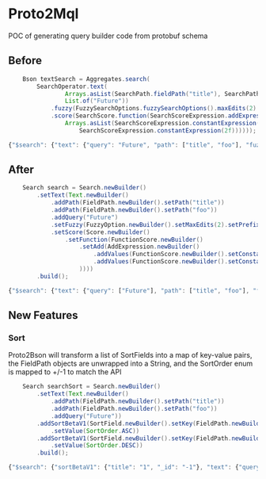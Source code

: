 # Proto2Mql

POC of generating query builder code from protobuf schema

## Before
```java
    Bson textSearch = Aggregates.search(
        SearchOperator.text(
                Arrays.asList(SearchPath.fieldPath("title"), SearchPath.fieldPath("foo")),
                List.of("Future"))
            .fuzzy(FuzzySearchOptions.fuzzySearchOptions().maxEdits(2).prefixLength(3))
            .score(SearchScore.function(SearchScoreExpression.addExpression(
                Arrays.asList(SearchScoreExpression.constantExpression(1f),
                    SearchScoreExpression.constantExpression(2f))))));
```

```javascript
{"$search": {"text": {"query": "Future", "path": ["title", "foo"], "fuzzy": {"maxEdits": 2, "prefixLength": 3}, "score": {"function": {"add": [{"constant": 1.0}, {"constant": 2.0}]}}}}}
```


## After
```java
    Search search = Search.newBuilder()
        .setText(Text.newBuilder()
            .addPath(FieldPath.newBuilder().setPath("title"))
            .addPath(FieldPath.newBuilder().setPath("foo"))
            .addQuery("Future")
            .setFuzzy(FuzzyOption.newBuilder().setMaxEdits(2).setPrefixLength(3))
            .setScore(Score.newBuilder()
                .setFunction(FunctionScore.newBuilder()
                    .setAdd(AddExpression.newBuilder()
                        .addValues(FunctionScore.newBuilder().setConstant(1f))
                        .addValues(FunctionScore.newBuilder().setConstant(2f))
                    ))))
        .build();
```

```javascript
{"$search": {"text": {"query": ["Future"], "path": ["title", "foo"], "fuzzy": {"maxEdits": 2, "prefixLength": 3}, "score": {"function": {"add": [{"constant": 1.0}, {"constant": 2.0}]}}}}}
```


## New Features

### Sort
Proto2Bson will transform a list of SortFields into a map of key-value pairs,
the FieldPath objects are unwrapped into a String,
and the SortOrder enum is mapped to +/-1 to match the API
```java
    Search searchSort = Search.newBuilder()
        .setText(Text.newBuilder()
            .addPath(FieldPath.newBuilder().setPath("title"))
            .addPath(FieldPath.newBuilder().setPath("foo"))
            .addQuery("Future"))
        .addSortBetaV1(SortField.newBuilder().setKey(FieldPath.newBuilder().setPath("title"))
            .setValue(SortOrder.ASC))
        .addSortBetaV1(SortField.newBuilder().setKey(FieldPath.newBuilder().setPath("_id"))
            .setValue(SortOrder.DESC))
        .build();
```

```javascript
{"$search": {"sortBetaV1": {"title": "1", "_id": "-1"}, "text": {"query": ["Future"], "path": ["title", "foo"]}}}
```